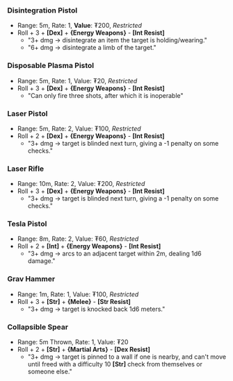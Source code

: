 ### Disintegration Pistol
- Range: 5m, Rate: 1, **Value**: ₮200, *Restricted*
- Roll + 3 + **\[Dex\]** + **{Energy Weapons}** - **\[Int Resist\]**
	- "3+ dmg → disintegrate an item the target is holding/wearing."
	- "6+ dmg → disintegrate a limb of the target."
### Disposable Plasma Pistol
- Range: 5m, Rate: 1, Value: ₮20, *Restricted*
- Roll + 3 + **\[Dex\]** + **{Energy Weapons}** - **\[Int Resist\]**
	- "Can only fire three shots, after which it is inoperable"
### Laser Pistol
- Range: 5m, Rate: 2, Value: ₮100, *Restricted*
- Roll + 2 + **\[Dex\]** + **{Energy Weapons}** - **\[Int Resist\]**
	- "3+ dmg → target is blinded next turn, giving a -1 penalty on some checks."
### Laser Rifle
- Range: 10m, Rate: 2, Value: ₮200, *Restricted*
- Roll + 3 + **\[Dex\]** + **{Energy Weapons}** - **\[Int Resist\]**
	- "3+ dmg → target is blinded next turn, giving a -1 penalty on some checks."
### Tesla Pistol
- Range: 8m, Rate: 2, Value: ₮60, *Restricted*
- Roll + 2 + **\[Int\]** + **{Energy Weapons}** - **\[Int Resist\]**
    - "3+ dmg → arcs to an adjacent target within 2m, dealing 1d6 damage."
### Grav Hammer
- Range: 1m, Rate: 1, Value: ₮100, *Restricted*
- Roll + 3 + **\[Str\]** + **{Melee}** - **\[Str Resist\]**
    - "3+ dmg → target is knocked back 1d6 meters."
### Collapsible Spear
- Range: 5m Thrown, Rate: 1, Value: ₮20
- Roll + 2 + **\[Str\]** + **{Martial Arts}** - **\[Dex Resist\]**
	- "3+ dmg → target is pinned to a wall if one is nearby, and can't move until freed with a difficulty 10 **\[Str\]** check from themselves or someone else."